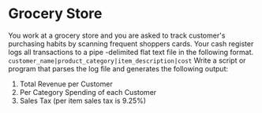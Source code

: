 # Grocery Store

You work at a grocery store and you are asked to track customer's purchasing habits by scanning frequent shoppers cards. Your cash register logs all transactions to a pipe -delimited flat text file in the following format.
`customer_name|product_category|item_description|cost`
Write a script or program that parses the log file and generates the following output:
1. Total Revenue per Customer
2. Per Category Spending of each Customer
3. Sales Tax (per item sales tax is 9.25%)

